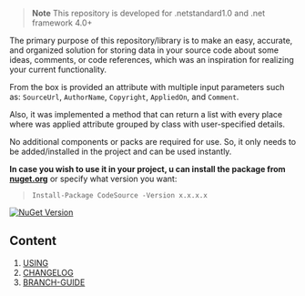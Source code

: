 > **Note** This repository is developed for .netstandard1.0 and .net framework 4.0+

The primary purpose of this repository/library is to make an easy, accurate, and organized solution for storing data in your source code about some ideas, comments, or code references, which was an inspiration for realizing your current functionality.

From the box is provided an attribute with multiple input parameters such as: `SourceUrl`, `AuthorName`, `Copyright`, `AppliedOn`, and `Comment`.

Also, it was implemented a method that can return a list with every place where was applied attribute grouped by class with user-specified details.

No additional components or packs are required for use. So, it only needs to be added/installed in the project and can be used instantly.

**In case you wish to use it in your project, u can install the package from <a href="https://www.nuget.org/packages/CodeSource" target="_blank">nuget.org</a>** or specify what version you want:


> `Install-Package CodeSource -Version x.x.x.x`

[![NuGet Version](https://img.shields.io/nuget/v/CodeSource.svg?style=flat)](https://www.nuget.org/packages/CodeSource/)

## Content
1. [USING](docs/usage.md)
1. [CHANGELOG](docs/CHANGELOG.md)
1. [BRANCH-GUIDE](docs/branch-guide.md)